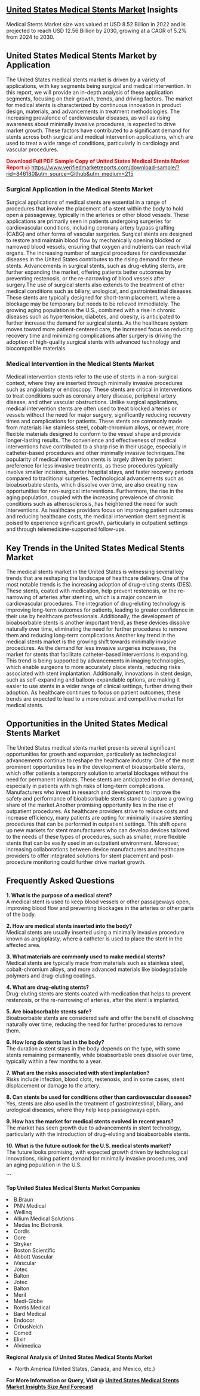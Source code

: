 <h2><a href="https://www.verifiedmarketreports.com/download-sample/?rid=846180&amp;utm_source=Github&amp;utm_medium=215" target="_blank">United States Medical Stents Market</a> Insights</h2><p>Medical Stents Market size was valued at USD 8.52 Billion in 2022 and is projected to reach USD 12.56 Billion by 2030, growing at a CAGR of 5.2% from 2024 to 2030.</p><p><h2>United States Medical Stents Market by Application</h2><p>The United States medical stents market is driven by a variety of applications, with key segments being surgical and medical intervention. In this report, we will provide an in-depth analysis of these application segments, focusing on their growth, trends, and driving factors. The market for medical stents is characterized by continuous innovation in product design, materials, and advancements in treatment methodologies. The increasing prevalence of cardiovascular diseases, as well as rising awareness about minimally invasive procedures, is expected to drive market growth. These factors have contributed to a significant demand for stents across both surgical and medical intervention applications, which are used to treat a wide range of conditions, particularly in cardiology and vascular procedures.<p><span class=""><span style="color: #ff0000;"><strong>Download Full PDF Sample Copy of United States Medical Stents Market Report</strong> @ </span><a href="https://www.verifiedmarketreports.com/download-sample/?rid=846180&amp;utm_source=Github&amp;utm_medium=215" target="_blank">https://www.verifiedmarketreports.com/download-sample/?rid=846180&amp;utm_source=Github&amp;utm_medium=215</a></span></p></p><h3>Surgical Application in the Medical Stents Market</h3><p>Surgical applications of medical stents are essential in a range of procedures that involve the placement of a stent within the body to hold open a passageway, typically in the arteries or other blood vessels. These applications are primarily seen in patients undergoing surgeries for cardiovascular conditions, including coronary artery bypass grafting (CABG) and other forms of vascular surgeries. Surgical stents are designed to restore and maintain blood flow by mechanically opening blocked or narrowed blood vessels, ensuring that oxygen and nutrients can reach vital organs. The increasing number of surgical procedures for cardiovascular diseases in the United States contributes to the rising demand for these stents. Advancements in surgical stents, such as drug-eluting stents, are further expanding the market, offering patients better outcomes by preventing restenosis, or the re-narrowing of blood vessels after surgery.The use of surgical stents also extends to the treatment of other medical conditions such as biliary, urological, and gastrointestinal diseases. These stents are typically designed for short-term placement, where a blockage may be temporary but needs to be relieved immediately. The growing aging population in the U.S., combined with a rise in chronic diseases such as hypertension, diabetes, and obesity, is anticipated to further increase the demand for surgical stents. As the healthcare system moves toward more patient-centered care, the increased focus on reducing recovery time and minimizing complications after surgery is driving the adoption of high-quality surgical stents with advanced technology and biocompatible materials.<h3>Medical Intervention in the Medical Stents Market</h3><p>Medical intervention stents refer to the use of stents in a non-surgical context, where they are inserted through minimally invasive procedures such as angioplasty or endoscopy. These stents are critical in interventions to treat conditions such as coronary artery disease, peripheral artery disease, and other vascular obstructions. Unlike surgical applications, medical intervention stents are often used to treat blocked arteries or vessels without the need for major surgery, significantly reducing recovery times and complications for patients. These stents are commonly made from materials like stainless steel, cobalt-chromium alloys, or newer, more flexible materials designed to conform to the vessel shape and provide longer-lasting results. The convenience and effectiveness of medical interventions have contributed to a sharp rise in their usage, especially in catheter-based procedures and other minimally invasive techniques.The popularity of medical intervention stents is largely driven by patient preference for less invasive treatments, as these procedures typically involve smaller incisions, shorter hospital stays, and faster recovery periods compared to traditional surgeries. Technological advancements such as bioabsorbable stents, which dissolve over time, are also creating new opportunities for non-surgical interventions. Furthermore, the rise in the aging population, coupled with the increasing prevalence of chronic conditions such as atherosclerosis, has heightened the need for such interventions. As healthcare providers focus on improving patient outcomes and reducing healthcare costs, the medical intervention stent segment is poised to experience significant growth, particularly in outpatient settings and through telemedicine-supported follow-ups.<h2>Key Trends in the United States Medical Stents Market</h2><p>The medical stents market in the United States is witnessing several key trends that are reshaping the landscape of healthcare delivery. One of the most notable trends is the increasing adoption of drug-eluting stents (DES). These stents, coated with medication, help prevent restenosis, or the re-narrowing of arteries after stenting, which is a major concern in cardiovascular procedures. The integration of drug-eluting technology is improving long-term outcomes for patients, leading to greater confidence in their use by healthcare professionals. Additionally, the development of bioabsorbable stents is another important trend, as these devices dissolve naturally over time, eliminating the need for further procedures to remove them and reducing long-term complications.Another key trend in the medical stents market is the growing shift towards minimally invasive procedures. As the demand for less invasive surgeries increases, the market for stents that facilitate catheter-based interventions is expanding. This trend is being supported by advancements in imaging technologies, which enable surgeons to more accurately place stents, reducing risks associated with stent implantation. Additionally, innovations in stent design, such as self-expanding and balloon-expandable options, are making it easier to use stents in a wider range of clinical settings, further driving their adoption. As healthcare continues to focus on patient outcomes, these trends are expected to lead to a more robust and competitive market for medical stents.<h2>Opportunities in the United States Medical Stents Market</h2><p>The United States medical stents market presents several significant opportunities for growth and expansion, particularly as technological advancements continue to reshape the healthcare industry. One of the most prominent opportunities lies in the development of bioabsorbable stents, which offer patients a temporary solution to arterial blockages without the need for permanent implants. These stents are anticipated to drive demand, especially in patients with high risks of long-term complications. Manufacturers who invest in research and development to improve the safety and performance of bioabsorbable stents stand to capture a growing share of the market.Another promising opportunity lies in the rise of outpatient procedures. As healthcare providers strive to reduce costs and increase efficiency, many patients are opting for minimally invasive stenting procedures that can be performed in outpatient settings. This shift opens up new markets for stent manufacturers who can develop devices tailored to the needs of these types of procedures, such as smaller, more flexible stents that can be easily used in an outpatient environment. Moreover, increasing collaborations between device manufacturers and healthcare providers to offer integrated solutions for stent placement and post-procedure monitoring could further drive market growth. <h2>Frequently Asked Questions</h2><p><strong>1. What is the purpose of a medical stent?</strong><br> A medical stent is used to keep blood vessels or other passageways open, improving blood flow and preventing blockages in the arteries or other parts of the body.</p><p><strong>2. How are medical stents inserted into the body?</strong><br> Medical stents are usually inserted using a minimally invasive procedure known as angioplasty, where a catheter is used to place the stent in the affected area.</p><p><strong>3. What materials are commonly used to make medical stents?</strong><br> Medical stents are typically made from materials such as stainless steel, cobalt-chromium alloys, and more advanced materials like biodegradable polymers and drug-eluting coatings.</p><p><strong>4. What are drug-eluting stents?</strong><br> Drug-eluting stents are stents coated with medication that helps to prevent restenosis, or the re-narrowing of arteries, after the stent is implanted.</p><p><strong>5. Are bioabsorbable stents safe?</strong><br> Bioabsorbable stents are considered safe and offer the benefit of dissolving naturally over time, reducing the need for further procedures to remove them.</p><p><strong>6. How long do stents last in the body?</strong><br> The duration a stent stays in the body depends on the type, with some stents remaining permanently, while bioabsorbable ones dissolve over time, typically within a few months to a year.</p><p><strong>7. What are the risks associated with stent implantation?</strong><br> Risks include infection, blood clots, restenosis, and in some cases, stent displacement or damage to the artery.</p><p><strong>8. Can stents be used for conditions other than cardiovascular diseases?</strong><br> Yes, stents are also used in the treatment of gastrointestinal, biliary, and urological diseases, where they help keep passageways open.</p><p><strong>9. How has the market for medical stents evolved in recent years?</strong><br> The market has seen growth due to advancements in stent technology, particularly with the introduction of drug-eluting and bioabsorbable stents.</p><p><strong>10. What is the future outlook for the U.S. medical stents market?</strong><br> The future looks promising, with expected growth driven by technological innovations, rising patient demand for minimally invasive procedures, and an aging population in the U.S.</p>```</p><p><strong>Top United States Medical Stents Market Companies</strong></p><div data-test-id=""><p><li>B.Braun</li><li> PNN Medical</li><li> Wellinq</li><li> Allium Medical Solutions</li><li> Medas Inc Biotronik</li><li> Cordis</li><li> Gore</li><li> Stryker</li><li> Boston Scientific</li><li> Abbott Vascular</li><li> iVascular</li><li> Jotec</li><li> Balton</li><li> Jotec</li><li> Balton</li><li> Meril</li><li> Medi-Globe</li><li> Rontis Medical</li><li> Bard Medical</li><li> Endocor</li><li> OrbusNeich</li><li> Comed</li><li> Elixir</li><li> Alvimedica</li></p><div><strong>Regional Analysis of&nbsp;United States Medical Stents Market</strong></div><ul><li dir="ltr"><p dir="ltr">North America&nbsp;(United States, Canada, and Mexico, etc.)</p></li></ul><p><strong>For More Information or Query, Visit @&nbsp;</strong><strong><a href="https://www.verifiedmarketreports.com/product/medical-stents-market/?utm_source=Github&amp;utm_medium=215" target="_blank">United States Medical Stents Market Insights Size And Forecast</a></strong></p></div>

